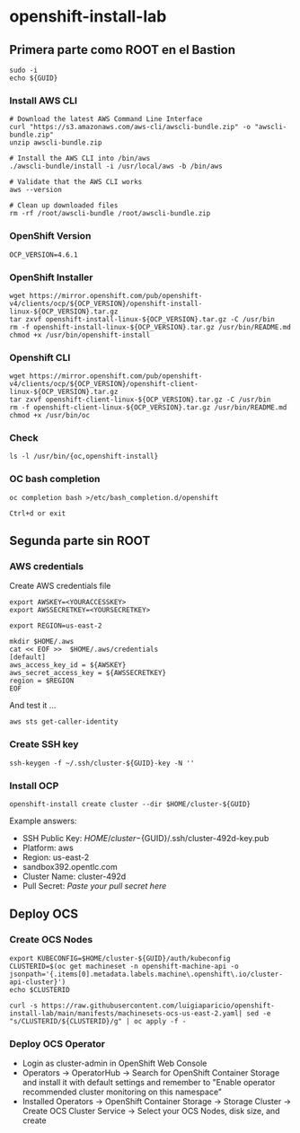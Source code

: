 # openshift-install-lab


## Primera parte como ROOT en el Bastion

    sudo -i
    echo ${GUID}

### Install AWS CLI

    # Download the latest AWS Command Line Interface
    curl "https://s3.amazonaws.com/aws-cli/awscli-bundle.zip" -o "awscli-bundle.zip"
    unzip awscli-bundle.zip

    # Install the AWS CLI into /bin/aws
    ./awscli-bundle/install -i /usr/local/aws -b /bin/aws

    # Validate that the AWS CLI works
    aws --version

    # Clean up downloaded files
    rm -rf /root/awscli-bundle /root/awscli-bundle.zip
    

### OpenShift Version

    OCP_VERSION=4.6.1

### OpenShift Installer

    wget https://mirror.openshift.com/pub/openshift-v4/clients/ocp/${OCP_VERSION}/openshift-install-linux-${OCP_VERSION}.tar.gz
    tar zxvf openshift-install-linux-${OCP_VERSION}.tar.gz -C /usr/bin
    rm -f openshift-install-linux-${OCP_VERSION}.tar.gz /usr/bin/README.md
    chmod +x /usr/bin/openshift-install


### Openshift CLI

    wget https://mirror.openshift.com/pub/openshift-v4/clients/ocp/${OCP_VERSION}/openshift-client-linux-${OCP_VERSION}.tar.gz
    tar zxvf openshift-client-linux-${OCP_VERSION}.tar.gz -C /usr/bin
    rm -f openshift-client-linux-${OCP_VERSION}.tar.gz /usr/bin/README.md
    chmod +x /usr/bin/oc

### Check

    ls -l /usr/bin/{oc,openshift-install}

### OC bash completion

    oc completion bash >/etc/bash_completion.d/openshift

    Ctrl+d or exit
    
## Segunda parte sin ROOT

### AWS credentials

Create AWS credentials file

    export AWSKEY=<YOURACCESSKEY>
    export AWSSECRETKEY=<YOURSECRETKEY>
    
    export REGION=us-east-2

    mkdir $HOME/.aws
    cat << EOF >>  $HOME/.aws/credentials
    [default]
    aws_access_key_id = ${AWSKEY}
    aws_secret_access_key = ${AWSSECRETKEY}
    region = $REGION
    EOF


And test it ...

    aws sts get-caller-identity
    
    

### Create SSH key

    ssh-keygen -f ~/.ssh/cluster-${GUID}-key -N ''



### Install OCP

    openshift-install create cluster --dir $HOME/cluster-${GUID}
    
 Example answers:
 - SSH Public Key: $HOME/cluster-${GUID}/.ssh/cluster-492d-key.pub
 - Platform: aws
 - Region: us-east-2
 - sandbox392.opentlc.com
 - Cluster Name: cluster-492d
 - Pull Secret: *Paste your pull secret here*
    
    
## Deploy OCS

### Create OCS Nodes

    export KUBECONFIG=$HOME/cluster-${GUID}/auth/kubeconfig
    CLUSTERID=$(oc get machineset -n openshift-machine-api -o jsonpath='{.items[0].metadata.labels.machine\.openshift\.io/cluster-api-cluster}')
    echo $CLUSTERID
    
    curl -s https://raw.githubusercontent.com/luigiaparicio/openshift-install-lab/main/manifests/machinesets-ocs-us-east-2.yaml| sed -e "s/CLUSTERID/${CLUSTERID}/g" | oc apply -f -
    
 ### Deploy OCS Operator
 
 - Login as cluster-admin in OpenShift Web Console
 - Operators -> OperatorHub -> Search for OpenShift Container Storage and install it with default settings and remember to "Enable operator recommended cluster monitoring on this namespace"
 - Installed Operators -> OpenShift Container Storage -> Storage Cluster -> Create OCS Cluster Service -> Select your OCS Nodes, disk size, and create


